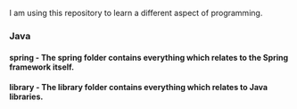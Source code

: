 I am using this repository to learn a different aspect of programming.

### Java
#### spring - The spring folder contains everything which relates to the Spring framework itself.
#### library - The library folder contains everything which relates to Java libraries.
